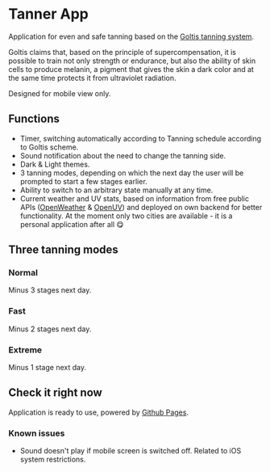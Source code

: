 # Tanner App

Application for even and safe tanning based on the [Goltis tanning system](https://erch2014.com/krasota/64927-metod-vuksta-goltisa-kak-bystro-zagoret.html).

Goltis claims that, based on the principle of supercompensation, it is possible to train not only strength or endurance, but also the ability of skin cells to produce melanin, a pigment that gives the skin a dark color and at the same time protects it from ultraviolet radiation.

Designed for mobile view only.

## Functions

- Timer, switching automatically according to Tanning schedule according to Goltis scheme.
- Sound notification about the need to change the tanning side.
- Dark & Light themes.
- 3 tanning modes, depending on which the next day the user will be prompted to start a few stages earlier.
- Ability to switch to an arbitrary state manually at any time.
- Current weather and UV stats, based on information from free public APIs ([OpenWeather](https://openweathermap.org/api) & [OpenUV](https://www.openuv.io/)) and deployed on own backend for better functionality.
  At the moment only two cities are available - it is a personal application after all 😋

## Three tanning modes

### Normal

Minus 3 stages next day.

### Fast

Minus 2 stages next day.

### Extreme

Minus 1 stage next day.

## Check it right now

Application is ready to use, powered by [Github Pages](https://lexeor.github.io/tanner-reborn/).

### Known issues

- Sound doesn't play if mobile screen is switched off. Related to iOS system restrictions.
